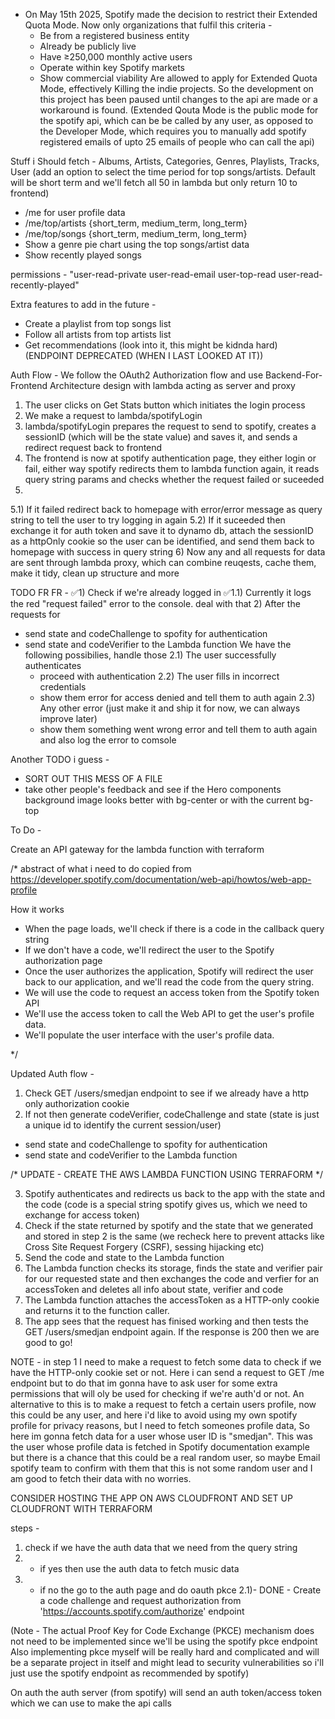 - On May 15th 2025, Spotify made the decision to restrict their Extended Quota Mode. Now only organizations that fulfil this criteria -
  - Be from a registered business entity
  - Already be publicly live 
  - Have ≥250,000 monthly active users
  - Operate within key Spotify markets
  - Show commercial viability
  Are allowed to apply for Extended Quota Mode, effectively Killing the indie projects. So the development on this project has been paused
  until changes to the api are made or a workaround is found.
  (Extended Qouta Mode is the public mode for the spotify api, which can be be called by any user, as opposed to the Developer
  Mode, which requires you to manually add spotify registered emails of upto 25 emails of people who can call the api)

Stuff i Should fetch -
Albums, Artists, Categories, Genres, Playlists, Tracks, User
(add an option to select the time period for top songs/artists. Default will be short term and we'll fetch all 50 in lambda but only return 10 to frontend)
- /me for user profile data 
- /me/top/artists {short_term, medium_term, long_term}
- /me/top/songs {short_term, medium_term, long_term}
- Show a genre pie chart using the top songs/artist data
- Show recently played songs

permissions - "user-read-private user-read-email user-top-read user-read-recently-played" 

Extra features to add in the future -
- Create a playlist from top songs list
- Follow all artists from top artists list
- Get recommendations (look into it, this might be kidnda hard) (ENDPOINT DEPRECATED (WHEN I LAST LOOKED AT IT))

Auth Flow -
We follow the OAuth2 Authorization flow and use Backend-For-Frontend Architecture design with lambda acting as server and proxy
1) The user clicks on Get Stats button which initiates the login process
2) We make a request to lambda/spotifyLogin
3) lambda/spotifyLogin prepares the request to send to spotify, creates a sessionID (which will be the state value) and saves it, and sends a redirect request back to frontend
4) The frontend is now at spotify authentication page, they either login or fail, either way spotify redirects them to lambda function again, it reads query string params and checks whether the request failed or suceeded
5) 
  5.1) If it failed redirect back to homepage with error/error message as query string to tell the user to try logging in again
  5.2) If it suceeded then exchange it for auth token and save it to dynamo db, attach the sessionID as a httpOnly cookie so the user can be identified, and send them back to homepage with success in query string
6) Now any and all requests for data are sent through lambda proxy, which can combine reuqests, cache them, make it tidy, clean up structure and more











TODO FR FR - 
✅1) Check if we're already logged in
✅1.1) Currently it logs the red "request failed" error to the console. deal with that
2) After the requests for
  - send state and codeChallenge to spofity for authentication
  - send state and codeVerifier to the Lambda function
  We have the following possibilies, handle those
  2.1) The user successfully authenticates 
    - proceed with authentication
  2.2) The user fills in incorrect credentials
    - show them error for access denied and tell them to auth again
  2.3) Any other error (just make it and ship it for now, we can always improve later)
    - show them something went wrong error and tell them to auth again and also log the error to comsole









Another TODO i guess - 
- SORT OUT THIS MESS OF A FILE
- take other people's feedback and see if the Hero components background image looks better with bg-center or with the current bg-top


To Do -

Create an API gateway for the lambda function with terraform



/* abstract of what i need to do copied from https://developer.spotify.com/documentation/web-api/howtos/web-app-profile

How it works
- When the page loads, we'll check if there is a code in the callback query string
- If we don't have a code, we'll redirect the user to the Spotify authorization page
- Once the user authorizes the application, Spotify will redirect the user back to our application, and we'll read the code from the query string.
- We will use the code to request an access token from the Spotify token API
- We'll use the access token to call the Web API to get the user's profile data.
- We'll populate the user interface with the user's profile data.

*/

Updated Auth flow -
1) Check GET /users/smedjan endpoint to see if we already have a http only authorization cookie
2) If not then generate codeVerifier, codeChallenge and state (state is just a unique id to identify the current session/user)
- send state and codeChallenge to spofity for authentication
- send state and codeVerifier to the Lambda function

/* UPDATE - CREATE THE AWS LAMBDA FUNCTION USING TERRAFORM */

3) Spotify authenticates and redirects us back to the app with the state and the code (code is a special string spotify gives us, which we need to exchange for access token)
4) Check if the state returned by spotify and the state that we generated and stored in step 2 is the same (we recheck here to prevent attacks like Cross Site Request Forgery (CSRF), sessing hijacking etc)
5) Send the code and state to the Lambda function
6) The Lambda function checks its storage, finds the state and verifier pair for our requested state and then exchanges the code and verfier for an accessToken and deletes all info about state, verifier and code
7) The Lambda function attaches the accessToken as a HTTP-only cookie and returns it to the function caller.
8) The app sees that the request has finised working and then tests the GET /users/smedjan endpoint again. If the response is 200 then we are good to go! 


NOTE - in step 1 I need to make a request to fetch some data to check if we have the HTTP-only cookie set or not. Here i can send a request to GET /me endpoint but to do that im gonna have to ask user for some extra permissions that will oly be used for checking if we're auth'd or not. An alternative to this is to make a request to fetch a certain users profile, now this could be any user, and here i'd like to avoid using my own spotify profile for privacy reasons, but I need to fetch someones profile data, So here im gonna fetch data for a user whose user ID is "smedjan". This was the user whose profile data is fetched in Spotify documentation example but there is a chance that this could be a real random user, so maybe Email spotify team to confirm with them that this is not some random user and I am good to fetch their data with no worries.

CONSIDER HOSTING THE APP ON AWS CLOUDFRONT AND SET UP CLOUDFRONT WITH TERRAFORM

steps - 
1) check if we have the auth data that we need from the query string
2) - if yes then use the auth data to fetch music data
2) - if no the go to the auth page and do oauth pkce
  2.1)- DONE - Create a code challenge and request authorization from 'https://accounts.spotify.com/authorize' endpoint
  


  (Note - The actual Proof Key for Code Exchange (PKCE) mechanism does not need to be implemented since we'll be using the spotify pkce endpoint
  Also implementing pkce myself will be really hard and complicated and will be a separate project in itself and might lead to security vulnerabilities so i'll just use the spotify endpoint as recommended by spotify)

On auth the auth server (from spotify) will send an auth token/access token which we can use to make the api calls
